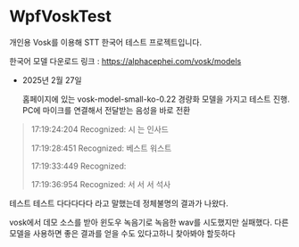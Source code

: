 # WpfVoskTest

개인용 Vosk를 이용해 STT 한국어 테스트 프로젝트입니다.

한국어 모델 다운로드 링크 : <https://alphacephei.com/vosk/models>


- 2025년 2월 27일

  홈페이지에 있는 vosk-model-small-ko-0.22 경량화 모델을 가지고 테스트 진행.
  PC에 마이크를 연결해서 전달받는 음성을 바로 전환

> 17:19:24:204	Recognized: 시 는 인사드
> 
> 17:19:28:451	Recognized: 베스트 워스트
> 
> 17:19:33:449	Recognized:
> 
> 17:19:36:954	Recognized: 서 서 서 석사

  테스트 테스트 다다다다다 라고 말했는데 정체불명의 결과가 나왔다.

  vosk에서 데모 소스를 받아 윈도우 녹음기로 녹음한 wav를 시도했지만 실패했다.
  다른 모델을 사용하면 좋은 결과를 얻을 수도 있다고하니 찾아봐야 할듯하다
